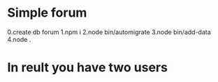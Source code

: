 # Simple forum

0.create db forum
1.npm i
2.node bin/automigrate
3.node bin/add-data
4.node .

# In reult you have two users
